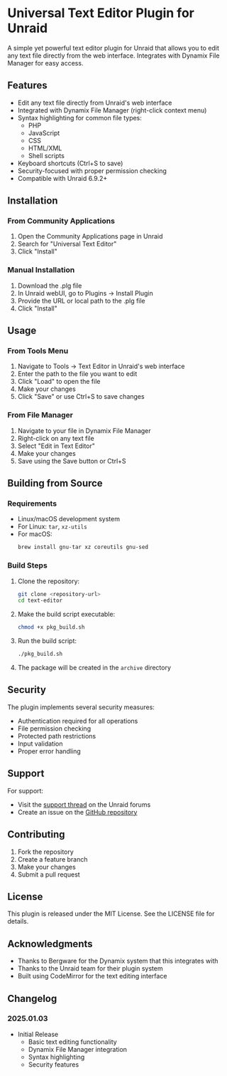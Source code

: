 # Universal Text Editor Plugin for Unraid

A simple yet powerful text editor plugin for Unraid that allows you to edit any text file directly from the web interface. Integrates with Dynamix File Manager for easy access.

## Features

- Edit any text file directly from Unraid's web interface
- Integrated with Dynamix File Manager (right-click context menu)
- Syntax highlighting for common file types:
  - PHP
  - JavaScript
  - CSS
  - HTML/XML
  - Shell scripts
- Keyboard shortcuts (Ctrl+S to save)
- Security-focused with proper permission checking
- Compatible with Unraid 6.9.2+

## Installation

### From Community Applications
1. Open the Community Applications page in Unraid
2. Search for "Universal Text Editor"
3. Click "Install"

### Manual Installation
1. Download the .plg file
2. In Unraid webUI, go to Plugins -> Install Plugin
3. Provide the URL or local path to the .plg file
4. Click "Install"

## Usage

### From Tools Menu
1. Navigate to Tools -> Text Editor in Unraid's web interface
2. Enter the path to the file you want to edit
3. Click "Load" to open the file
4. Make your changes
5. Click "Save" or use Ctrl+S to save changes

### From File Manager
1. Navigate to your file in Dynamix File Manager
2. Right-click on any text file
3. Select "Edit in Text Editor"
4. Make your changes
5. Save using the Save button or Ctrl+S

## Building from Source

### Requirements
- Linux/macOS development system
- For Linux: `tar`, `xz-utils`
- For macOS: 
  ```bash
  brew install gnu-tar xz coreutils gnu-sed
  ```

### Build Steps
1. Clone the repository:
   ```bash
   git clone <repository-url>
   cd text-editor
   ```

2. Make the build script executable:
   ```bash
   chmod +x pkg_build.sh
   ```

3. Run the build script:
   ```bash
   ./pkg_build.sh
   ```

4. The package will be created in the `archive` directory

## Security

The plugin implements several security measures:
- Authentication required for all operations
- File permission checking
- Protected path restrictions
- Input validation
- Proper error handling

## Support

For support:
- Visit the [support thread](https://forums.unraid.net/topic/YOUR-THREAD-ID) on the Unraid forums
- Create an issue on the [GitHub repository](https://github.com/YOUR-REPO)

## Contributing

1. Fork the repository
2. Create a feature branch
3. Make your changes
4. Submit a pull request

## License

This plugin is released under the MIT License. See the LICENSE file for details.

## Acknowledgments

- Thanks to Bergware for the Dynamix system that this integrates with
- Thanks to the Unraid team for their plugin system
- Built using CodeMirror for the text editing interface

## Changelog

### 2025.01.03
- Initial Release
  - Basic text editing functionality
  - Dynamix File Manager integration
  - Syntax highlighting
  - Security features
